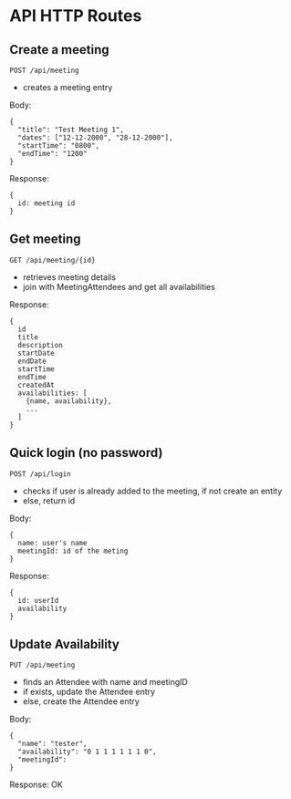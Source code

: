 # API HTTP Routes

## Create a meeting

`POST /api/meeting`

- creates a meeting entry

Body:

```
{
  "title": "Test Meeting 1",
  "dates": ["12-12-2000", "28-12-2000"],
  "startTime": "0800",
  "endTime": "1200"
}
```

Response:

```
{
  id: meeting id
}
```

## Get meeting

`GET /api/meeting/{id}`

- retrieves meeting details
- join with MeetingAttendees and get all availabilities

Response:

```
{
  id
  title
  description
  startDate
  endDate
  startTime
  endTime
  createdAt
  availabilities: [
    {name, availability},
    ...
  ]
}
```

## Quick login (no password)

`POST /api/login`

- checks if user is already added to the meeting, if not create an entity
- else, return id

Body:

```
{
  name: user's name
  meetingId: id of the meting
}
```

Response:

```
{
  id: userId
  availability
}
```

## Update Availability

`PUT /api/meeting`

- finds an Attendee with name and meetingID
- if exists, update the Attendee entry
- else, create the Attendee entry

Body:

```
{
  "name": "tester",
  "availability": "0 1 1 1 1 1 1 0",
  "meetingId":
}
```

Response: OK
